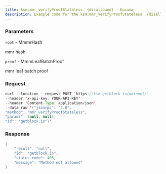 ```yaml
---
title: ksm:mmr_verifyProofStateless  {disallowed} - Kusama
description: Example code for the ksm:mmr_verifyProofStateless  {disallowed} json-rpc method. Сomplete guide on how to use ksm:mmr_verifyProofStateless  {disallowed} json-rpc in GetBlock.io Web3 documentation.
---
```


### Parameters


`root` - MmmrHash

mmr hash

`proof` - MmmLeafBatchProof

mmr leaf batch proof

### Request

``` java
curl --location --request POST 'https://ksm.getblock.io/mainnet/' 
--header 'x-api-key: YOUR-API-KEY' 
--header 'Content-Type: application/json' 
--data-raw '{"jsonrpc": "2.0",
"method": "mmr_verifyProofStateless",
"params": [null, null],
"id": "getblock.io"}'
```

###  Response

``` java
{
    "result": "null",
    "id": "getblock.io",
    "status_code": 405,
    "message": "Method not allowed"
}
```

